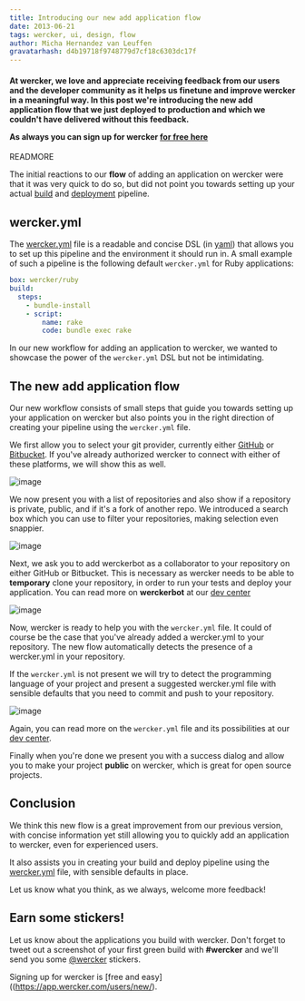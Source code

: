 ```yaml
---
title: Introducing our new add application flow
date: 2013-06-21
tags: wercker, ui, design, flow
author: Micha Hernandez van Leuffen
gravatarhash: d4b19718f9748779d7cf18c6303dc17f
---
```


<h4 class="subheader">
At wercker, we love and appreciate receiving feedback from our users and the developer community as it helps us finetune
and improve wercker in a meaningful way. In this post we're
introducing the new <strong>add application flow</strong> that we just
deployed to production and which we couldn't have delivered without this feedback.

As always you can sign up for wercker <a href="https://app.wercker.com/users/new/">for free here</a>

</h4>

READMORE

The initial reactions to our **flow** of adding an application on wercker were
that it was very quick to do so, but did not point you towards setting up your
actual [build](http://devcenter.wercker.com/articles/introduction/builds.html)
and [deployment](http://devcenter.wercker.com/articles/introduction/deployment.html) pipeline.

## wercker.yml

The [wercker.yml](http://devcenter.wercker.com/articles/werckeryml/) file is a readable and concise DSL (in [yaml](http://www.yaml.org/)) that allows
you to set up this pipeline and the environment it should run in. A small example of such a pipeline is the following default `wercker.yml`
for Ruby applications:

```yaml
box: wercker/ruby
build:
  steps:
    - bundle-install
    - script:
        name: rake
        code: bundle exec rake
```
In our new workflow for adding an application to wercker, we wanted to showcase the power of the `wercker.yml` DSL but
not be intimidating.

## The new add application flow

Our new workflow consists of small steps that guide you towards setting up
your application on wercker but also points you in the right direction of
creating your pipeline using the `wercker.yml` file.

We first allow you to select your git provider, currently either
[GitHub](http://github.com) or [Bitbucket](http://bitbucket.org). If you've
already authorized wercker to connect with either of these platforms, we will
show this as well.

![image](http://f.cl.ly/items/0v080B3l1b1I2P3P3x2z/Screen%20Shot%202013-06-21%20at%2011.53.17%20AM.png)

We now present you with a list of repositories and also show if a repository is
private, public, and if it's a fork of another repo. We introduced a search box which you can use to filter your repositories,
making selection even snappier.

![image](http://f.cl.ly/items/0Z1c0A1k0g1c0j2h082z/Screen%20Shot%202013-06-21%20at%2011.53.43%20AM.png)

Next, we ask you to add werckerbot as a collaborator to your repository on either GitHub or Bitbucket. This is necessary as
wercker needs to be able to **temporary** clone your repository, in order to run your tests and deploy your application.
You can read more on **werckerbot** at our [dev center](http://devcenter.wercker.com/articles/gettingstarted/werckerbot.html)

![image](http://f.cl.ly/items/2J3U202n06120u0G1i0a/Screen%20Shot%202013-06-21%20at%2011.53.58%20AM.png)

Now, wercker is ready to help you with the `wercker.yml` file. It could of course be the case that you've already
added a wercker.yml to your repository. The new flow automatically detects the presence of a wercker.yml in your repository.

If the `wercker.yml` is not present we will try to detect the programming language of your project and present a suggested wercker.yml file with sensible defaults that you need to commit and push to your repository.

![image](http://f.cl.ly/items/3V33302R3W1F3z03461m/Screen%20Shot%202013-06-21%20at%2012.00.50%20PM.png)

Again, you can read more on the `wercker.yml` file and its possibilities at our [dev center](http://devcenter.wercker.com).

Finally when you're done we present you with a success dialog and allow you to make your project **public** on wercker, which is great for open source projects.

## Conclusion

We think this new flow is a great improvement from our previous version, with
concise information yet still allowing you to quickly add an application to
wercker, even for experienced users.

It also assists you in creating your build and deploy pipeline using the
[wercker.yml](http://devcenter.wercker.com/articles/werckeryml/) file, with sensible
defaults in place.

Let us know what you think, as we always, welcome more feedback!

## Earn some stickers!

Let us know about the applications you build with wercker. Don't forget to tweet out a screenshot of your first green build with **#wercker** and we'll send you some [@wercker](http://twitter.com/wercker) stickers.

Signing up for wercker is [free and
easy]((https://app.wercker.com/users/new/).

